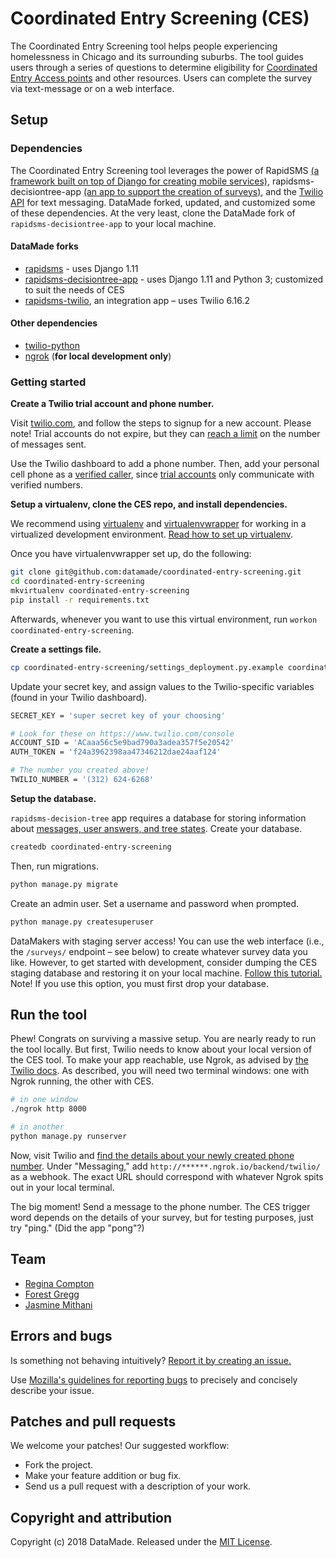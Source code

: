 # Coordinated Entry Screening (CES)

The Coordinated Entry Screening tool helps people experiencing homelessness in Chicago and its surrounding suburbs. The tool guides users through a series of questions to determine eligibility for [Coordinated Entry Access points](https://www.csh.org/chicagoces/) and other resources. Users can complete the survey via text-message or on a web interface. 

## Setup

### Dependencies

The Coordinated Entry Screening tool leverages the power of RapidSMS [(a framework built on top of Django for creating mobile services)](https://www.rapidsms.org/), rapidsms-decisiontree-app [(an app to support the creation of surveys)](https://rapidsms-decisiontree-app.readthedocs.io/en/latest/), and the [Twilio API](https://www.twilio.com/) for text messaging. DataMade forked, updated, and customized some of these dependencies. At the very least, clone the DataMade fork of `rapidsms-decisiontree-app` to your local machine.

#### DataMade forks

* [rapidsms](https://github.com/datamade/rapidsms) - uses Django 1.11
* [rapidsms-decisiontree-app](https://github.com/datamade/rapidsms-decisiontree-app) - uses Django 1.11 and Python 3; customized to suit the needs of CES
* [rapidsms-twilio](https://github.com/datamade/rapidsms-twilio), an integration app – uses Twilio 6.16.2

#### Other dependencies 

* [twilio-python](https://github.com/twilio/twilio-python)
* [ngrok](https://ngrok.com/) (**for local development only**)

### Getting started

**Create a Twilio trial account and phone number.**

Visit [twilio.com](https://www.twilio.com/), and follow the steps to signup for a new account. Please note! Trial accounts do not expire, but they can [reach a limit](https://github.com/datamade/coordinated-entry-screening/issues/31) on the number of messages sent. 

Use the Twilio dashboard to add a phone number. Then, add your personal cell phone as a [verified caller](https://support.twilio.com/hc/en-us/articles/223180048-Adding-a-Verified-Phone-Number-or-Caller-ID-with-Twilio), since [trial accounts](https://support.twilio.com/hc/en-us/articles/223136107) only communicate with verified numbers.

**Setup a virtualenv, clone the CES repo, and install dependencies.**

We recommend using [virtualenv](http://virtualenv.readthedocs.org/en/latest/virtualenv.html) and [virtualenvwrapper](http://virtualenvwrapper.readthedocs.org/en/latest/install.html) for working in a virtualized development environment. [Read how to set up virtualenv](http://docs.python-guide.org/en/latest/dev/virtualenvs/).

Once you have virtualenvwrapper set up, do the following:

```bash
git clone git@github.com:datamade/coordinated-entry-screening.git
cd coordinated-entry-screening
mkvirtualenv coordinated-entry-screening
pip install -r requirements.txt
```

Afterwards, whenever you want to use this virtual environment, run `workon coordinated-entry-screening`.

**Create a settings file.**

```bash
cp coordinated-entry-screening/settings_deployment.py.example coordinated-entry-screening/settings_deployment.py
```

Update your secret key, and assign values to the Twilio-specific variables (found in your Twilio dashboard).

```bash
SECRET_KEY = 'super secret key of your choosing'

# Look for these on https://www.twilio.com/console
ACCOUNT_SID = 'ACaaa56c5e9bad790a3adea357f5e20542'
AUTH_TOKEN = 'f24a3962398aa47346212dae24aaf124'

# The number you created above!
TWILIO_NUMBER = '(312) 624-6268'
```

**Setup the database.**

`rapidsms-decision-tree` app requires a database for storing information about [messages, user answers, and tree states](https://github.com/datamade/rapidsms-decisiontree-app/blob/master/decisiontree/models.py). Create your database.

```bash
createdb coordinated-entry-screening
```

Then, run migrations.

```bash
python manage.py migrate
```

Create an admin user. Set a username and password when prompted.

```bash
python manage.py createsuperuser
```

DataMakers with staging server access! You can use the web interface (i.e., the `/surveys/` endpoint – see below) to create whatever survey data you like. However, to get started with development, consider dumping the CES staging database and restoring it on your local machine. [Follow this tutorial.](https://github.com/datamade/tutorials/blob/master/Dump-and-restore-Postgres.md) Note! If you use this option, you must first drop your database. 


## Run the tool

Phew! Congrats on surviving a massive setup. You are nearly ready to run the tool locally. But first, Twilio needs to know about your local version of the CES tool. To make your app reachable, use Ngrok, as advised by [the Twilio docs](https://www.twilio.com/docs/sms/quickstart/python#allow-twilio-to-talk-to-your-flask-application). As described, you will need two terminal windows: one with Ngrok running, the other with CES.

```bash
# in one window
./ngrok http 8000

# in another
python manage.py runserver
```

Now, visit Twilio and [find the details about your newly created phone number](https://www.twilio.com/console/phone-numbers/incoming). Under "Messaging," add `http://******.ngrok.io/backend/twilio/`
 as a webhook. The exact URL should correspond with whatever Ngrok spits out in your local terminal. 

 The big moment! Send a message to the phone number. The CES trigger word depends on the details of your survey, but for testing purposes, just try "ping." (Did the app "pong"?)

## Team

* [Regina Compton](https://github.com/reginafcompton)
* [Forest Gregg](https://github.com/fgregg)
* [Jasmine Mithani](https://github.com/jmithani)

## Errors and bugs

Is something not behaving intuitively? [Report it by creating an issue.](https://github.com/datamade/coordinated-entry-screening/issues)

Use [Mozilla's guidelines for reporting bugs](https://developer.mozilla.org/en-US/docs/Mozilla/QA/Bug_writing_guidelines#General_Outline_of_a_Bug_Report) to precisely and concisely describe your issue.

## Patches and pull requests

We welcome your patches! Our suggested workflow:
 
* Fork the project.
* Make your feature addition or bug fix.
* Send us a pull request with a description of your work. 

## Copyright and attribution

Copyright (c) 2018 DataMade. Released under the [MIT License](https://github.com/datamade/coordinated-entry-screening/blob/master/LICENSE).

